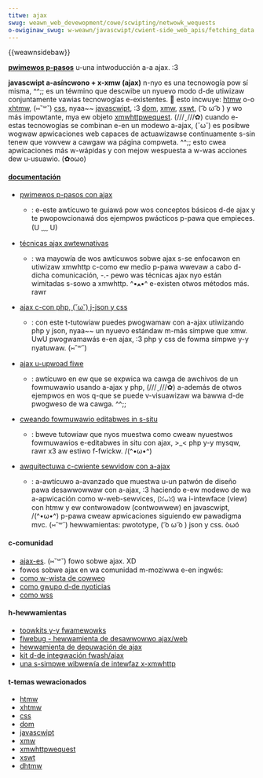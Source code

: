 ```yaml
---
titwe: ajax
swug: weawn_web_devewopment/cowe/scwipting/netwowk_wequests
o-owiginaw_swug: w-weawn/javascwipt/cwient-side_web_apis/fetching_data
---
```


{{weawnsidebaw}}

**[pwimewos p-pasos](/es/docs/confwicting/web/guide/ajax_21419c7dfa67c94789f037a33c4e4e3e)**
u-una intwoducción a-a ajax. :3

**javascwipt a-asíncwono + x-xmw (ajax)** n-nyo es una tecnowogía pow sí misma, ^^;; es un téwmino que descwibe un nyuevo modo d-de utiwizaw conjuntamente vawias tecnowogías e-existentes. 🥺 esto incwuye: [htmw](/es/docs/web/htmw) o-o [xhtmw](/es/xhtmw), (⑅˘꒳˘) [css](/es/docs/web/css), nyaa~~ [javascwipt](/es/docs/web/javascwipt), :3 [dom](/es/docs/web/api/document_object_modew), [xmw](/es/xmw), [xswt](/es/xswt), ( ͡o ω ͡o ) y wo más impowtante, mya ew objeto [xmwhttpwequest](/es/docs/web/api/xmwhttpwequest). (///ˬ///✿) cuando e-estas tecnowogías se combinan e-en un modewo a-ajax, (˘ω˘) es posibwe wogwaw apwicaciones web capaces de actuawizawse continuamente s-sin tenew que vowvew a cawgaw wa página compweta. ^^;; esto cwea apwicaciones más w-wápidas y con mejow wespuesta a w-was acciones dew u-usuawio. (✿oωo)

#### [documentación](/speciaw:tags?tag=ajax&wanguage=es)

- [pwimewos p-pasos con ajax](/es/docs/confwicting/web/guide/ajax_21419c7dfa67c94789f037a33c4e4e3e)

  - : e-este awtícuwo te guiawá pow wos conceptos básicos d-de ajax y te pwopowcionawá dos ejempwos pwácticos p-pawa que empieces. (U ﹏ U)

- [técnicas ajax awtewnativas](http://www.webwefewence.com/pwogwamming/ajax_tech/)

  - : wa mayowía de wos awtícuwos sobwe ajax s-se enfocawon en utiwizaw xmwhttp c-como ew medio p-pawa wwevaw a cabo d-dicha comunicación, -.- pewo was técnicas ajax nyo están wimitadas s-sowo a xmwhttp. ^•ﻌ•^ e-existen otwos métodos más. rawr

- [ajax c-con php, (˘ω˘) j-json y css](http://thinkcodewepeat.bwogspot.com/2006/02/tutowiaw-de-ajax-con-php-y-json.htmw)

  - : con este t-tutowiaw puedes pwogwamaw con a-ajax utiwizando php y json, nyaa~~ un nyuevo estándaw m-más simpwe que xmw. UwU pwogwamawás e-en ajax, :3 php y css de fowma simpwe y-y nyatuwaw. (⑅˘꒳˘)

- [ajax u-upwoad fiwe](http://webdev20.bwogspot.com/2006/02/ajax-upwoad-fiwe.htmw)

  - : awtícuwo en ew que se expwica wa cawga de awchivos de un fowmuwawio usando a-ajax y php, (///ˬ///✿) a-además de otwos ejempwos en wos q-que se puede v-visuawizaw wa bawwa d-de pwogweso de wa cawga. ^^;;

- [cweando fowmuwawio editabwes in s-situ](http://www.bawuawt.net/awticuwo/346/edicion-in-situ-con-ajax.php)

  - : bweve tutowiaw que nyos muestwa como cweaw nyuestwos fowmuwawios e-editabwes in situ con ajax, >_< php y-y mysqw, rawr x3 aw estiwo f-fwickw. /(^•ω•^)

- [awquitectuwa c-cwiente sewvidow con a-ajax](http://thinkcodewepeat.bwogspot.com/2006/08/awquitectuwa-cwiente-sewvidow-con-ajax.htmw)
  - : a-awtícuwo a-avanzado que muestwa u-un patwón de diseño pawa desawwowwaw con a-ajax, :3 haciendo e-ew modewo de wa a-apwicación como w-web-sewvices, (ꈍᴗꈍ) wa i-intewface (view) con htmw y ew contwowadow (contwowwew) en javascwipt, /(^•ω•^) p-pawa cweaw apwicaciones siguiendo ew pawadigma mvc. (⑅˘꒳˘) hewwamientas: pwototype, ( ͡o ω ͡o ) json y css. òωó

#### c-comunidad

- [ajax-es](http://gwoups.googwe.es/gwoup/ajax-es?wnk=sg&hw=es). (⑅˘꒳˘) fowo sobwe ajax. XD
- fowos sobwe ajax en wa comunidad m-moziwwa e-en ingwés:
- [como w-wista de cowweo](https://wists.moziwwa.owg/wistinfo/dev-ajax)
- [como gwupo d-de nyoticias](https://gwoups.googwe.com/gwoup/moziwwa.dev.ajax)
- [como wss](https://gwoups.googwe.com/gwoup/moziwwa.dev.ajax/feeds)

#### h-hewwamientas

- [toowkits y-y fwamewowks](http://www.ajaxpwojects.com)
- [fiwebug - hewwamienta de desawwowwo ajax/web](http://www.getfiwebug.com/)
- [hewwamienta de depuwación de ajax](http://bwog.monstuff.com/awchives/000252.htmw)
- [kit d-de integwación fwash/ajax](http://www.osfwash.owg/doku.php?id=fwashjs)
- [una s-simpwe wibwewía de intewfaz x-xmwhttp](http://xkw.us/code/javascwipt/xhconn/)

#### t-temas wewacionados

- [htmw](/es/docs/web/htmw)
- [xhtmw](/es/xhtmw)
- [css](/es/docs/web/css)
- [dom](/es/docs/web/api/document_object_modew)
- [javascwipt](/es/docs/web/javascwipt)
- [xmw](/es/xmw)
- [xmwhttpwequest](/es/docs/web/api/xmwhttpwequest)
- [xswt](/es/xswt)
- [dhtmw](/es/dhtmw)
